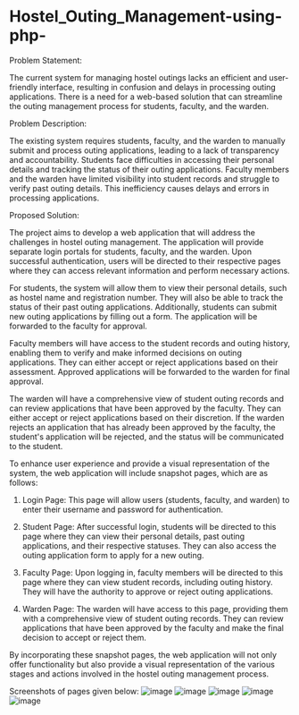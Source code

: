 # Hostel_Outing_Management-using-php-
Problem Statement:

The current system for managing hostel outings lacks an efficient and user-friendly interface, resulting in confusion and delays in processing outing applications. There is a need for a web-based solution that can streamline the outing management process for students, faculty, and the warden.

Problem Description:

The existing system requires students, faculty, and the warden to manually submit and process outing applications, leading to a lack of transparency and accountability. Students face difficulties in accessing their personal details and tracking the status of their outing applications. Faculty members and the warden have limited visibility into student records and struggle to verify past outing details. This inefficiency causes delays and errors in processing applications.

Proposed Solution:

The project aims to develop a web application that will address the challenges in hostel outing management. The application will provide separate login portals for students, faculty, and the warden. Upon successful authentication, users will be directed to their respective pages where they can access relevant information and perform necessary actions.

For students, the system will allow them to view their personal details, such as hostel name and registration number. They will also be able to track the status of their past outing applications. Additionally, students can submit new outing applications by filling out a form. The application will be forwarded to the faculty for approval.

Faculty members will have access to the student records and outing history, enabling them to verify and make informed decisions on outing applications. They can either accept or reject applications based on their assessment. Approved applications will be forwarded to the warden for final approval.

The warden will have a comprehensive view of student outing records and can review applications that have been approved by the faculty. They can either accept or reject applications based on their discretion. If the warden rejects an application that has already been approved by the faculty, the student's application will be rejected, and the status will be communicated to the student.

To enhance user experience and provide a visual representation of the system, the web application will include snapshot pages, which are as follows:

1. Login Page: This page will allow users (students, faculty, and warden) to enter their username and password for authentication.

2. Student Page: After successful login, students will be directed to this page where they can view their personal details, past outing applications, and their respective statuses. They can also access the outing application form to apply for a new outing.

3. Faculty Page: Upon logging in, faculty members will be directed to this page where they can view student records, including outing history. They will have the authority to approve or reject outing applications.

4. Warden Page: The warden will have access to this page, providing them with a comprehensive view of student outing records. They can review applications that have been approved by the faculty and make the final decision to accept or reject them.

By incorporating these snapshot pages, the web application will not only offer functionality but also provide a visual representation of the various stages and actions involved in the hostel outing management process.

Screenshots of pages given below:
![image](https://github.com/KalyaniKaligotla/Hostel_Outing_Management-using-php-/assets/99170218/55b1bd15-9d51-4e53-9608-440cf2786458)
![image](https://github.com/KalyaniKaligotla/Hostel_Outing_Management-using-php-/assets/99170218/42bd67d4-73e5-4949-9753-9c9830925d8c)
![image](https://github.com/KalyaniKaligotla/Hostel_Outing_Management-using-php-/assets/99170218/9d272fb1-74b6-4ed5-abad-0c103af3e959)
![image](https://github.com/KalyaniKaligotla/Hostel_Outing_Management-using-php-/assets/99170218/ef4726e4-8293-43a7-9e0b-df97e06beeb4)
![image](https://github.com/KalyaniKaligotla/Hostel_Outing_Management-using-php-/assets/99170218/8ea5c7df-50d9-428e-b7f0-6ed8f2d90e14)



